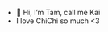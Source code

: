 - 👋 Hi, I’m Tam, call me Kai
- I love ChiChi so much <3

<!---
tamn0310/tamn0310 is a ✨ special ✨ repository because its `README.md` (this file) appears on your GitHub profile.
You can click the Preview link to take a look at your changes.
--->
